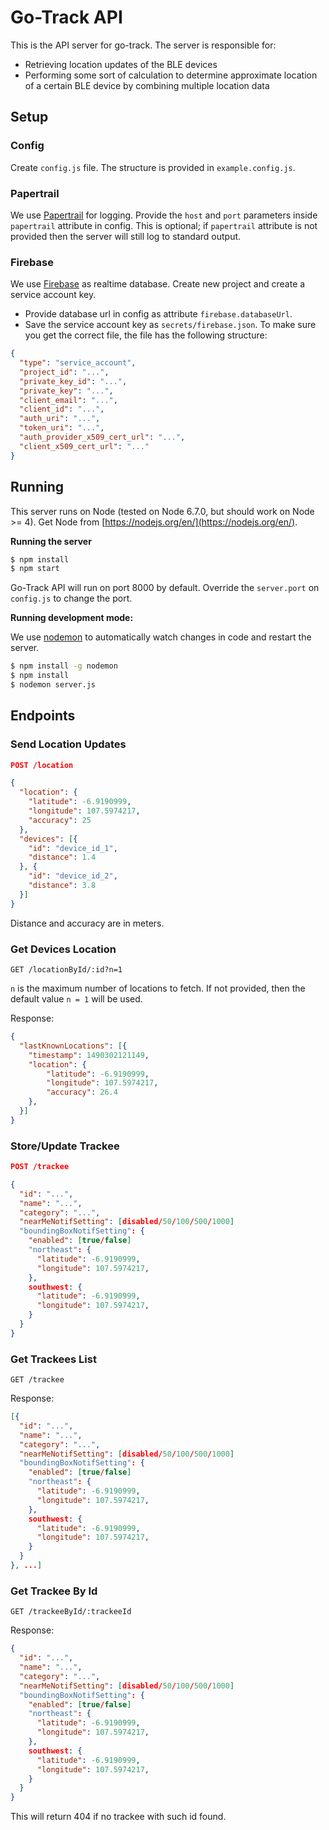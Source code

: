 # Go-Track API

This is the API server for go-track. The server is responsible for:

- Retrieving location updates of the BLE devices
- Performing some sort of calculation to determine approximate location of a certain BLE device by combining multiple location data

## Setup

### Config

Create `config.js` file. The structure is provided in `example.config.js`.

### Papertrail

We use [Papertrail](https://papertrailapp.com) for logging. Provide the `host` and `port` parameters inside `papertrail` attribute in config. This is optional; if `papertrail` attribute is not provided then the server will still log to standard output. 

### Firebase

We use [Firebase](https://firebase.google.com/) as realtime database. Create new project and create a service account key.

- Provide database url in config as attribute `firebase.databaseUrl`.
- Save the service account key as `secrets/firebase.json`. To make sure you get the correct file, the file has the following structure:

```json
{
  "type": "service_account",
  "project_id": "...",
  "private_key_id": "...",
  "private_key": "...",
  "client_email": "...",
  "client_id": "...",
  "auth_uri": "...",
  "token_uri": "...",
  "auth_provider_x509_cert_url": "...",
  "client_x509_cert_url": "..."
}
```

## Running

This server runs on Node (tested on Node 6.7.0, but should work on Node >= 4). Get Node from [https://nodejs.org/en/](https://nodejs.org/en/).

**Running the server**


```bash
$ npm install
$ npm start
```

Go-Track API will run on port 8000 by default. Override the `server.port` on `config.js` to change the port. 

**Running development mode:**

We use [nodemon](https://www.npmjs.com/package/nodemon) to automatically watch changes in code and restart the server.

```bash
$ npm install -g nodemon
$ npm install
$ nodemon server.js
```

## Endpoints

### Send Location Updates

```json
POST /location

{
  "location": {
    "latitude": -6.9190999,
    "longitude": 107.5974217,
    "accuracy": 25
  },
  "devices": [{
    "id": "device_id_1",
    "distance": 1.4
  }, {
  	"id": "device_id_2",
  	"distance": 3.8
  }]
}
```

Distance and accuracy are in meters.

### Get Devices Location

```
GET /locationById/:id?n=1
```

`n` is the maximum number of locations to fetch. If not provided, then the default value `n = 1` will be used.

Response:

```json
{
  "lastKnownLocations": [{
    "timestamp": 1490302121149,
    "location": {
        "latitude": -6.9190999,
        "longitude": 107.5974217,
        "accuracy": 26.4
    },
  }]
}
```

### Store/Update Trackee

```json
POST /trackee

{
  "id": "...", 
  "name": "...",
  "category": "...",
  "nearMeNotifSetting": [disabled/50/100/500/1000]
  "boundingBoxNotifSetting": {
    "enabled": [true/false]
    "northeast": {
      "latitude": -6.9190999,
      "longitude": 107.5974217,
    },
    southwest: {
      "latitude": -6.9190999,
      "longitude": 107.5974217,
    }
  }
}
```

### Get Trackees List

```
GET /trackee
```

Response:

```json
[{
  "id": "...", 
  "name": "...",
  "category": "...",
  "nearMeNotifSetting": [disabled/50/100/500/1000]
  "boundingBoxNotifSetting": {
    "enabled": [true/false]
    "northeast": {
      "latitude": -6.9190999,
      "longitude": 107.5974217,
    },
    southwest: {
      "latitude": -6.9190999,
      "longitude": 107.5974217,
    }
  }
}, ...]
```

### Get Trackee By Id

```
GET /trackeeById/:trackeeId
```

Response:

```json
{
  "id": "...", 
  "name": "...",
  "category": "...",
  "nearMeNotifSetting": [disabled/50/100/500/1000]
  "boundingBoxNotifSetting": {
    "enabled": [true/false]
    "northeast": {
      "latitude": -6.9190999,
      "longitude": 107.5974217,
    },
    southwest: {
      "latitude": -6.9190999,
      "longitude": 107.5974217,
    }
  }
}
```

This will return 404 if no trackee with such id found.


